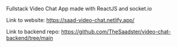 Fullstack Video Chat App made with ReactJS and socket.io

Link to website: https://saad-video-chat.netlify.app/

Link to backend repo: https://github.com/TheSaadster/video-chat-backend/tree/main
